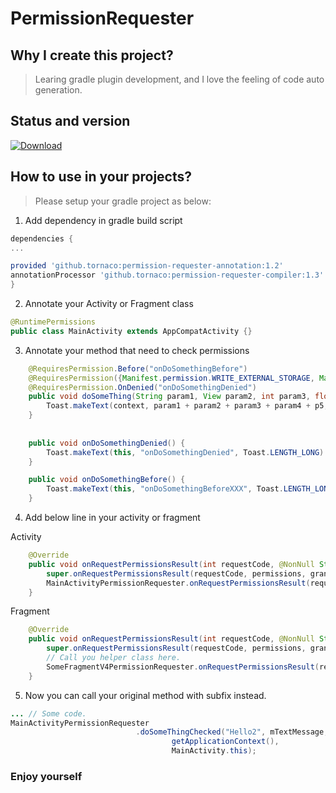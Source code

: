 # PermissionRequester

## Why I create this project?
> Learing gradle plugin development, and I love the feeling of code auto generation.

## Status and version

[ ![Download](https://api.bintray.com/packages/potestadetornaco/android/permission-requester-compiler/images/download.svg?version=1.3) ](https://bintray.com/potestadetornaco/android/permission-requester-compiler/1.3/link)


## How to use in your projects?
> Please setup your gradle project as below:

1. Add dependency in gradle build script
```gradle
dependencies {
...

provided 'github.tornaco:permission-requester-annotation:1.2'
annotationProcessor 'github.tornaco:permission-requester-compiler:1.3'
}
```

2. Annotate your Activity or Fragment class
```java
@RuntimePermissions
public class MainActivity extends AppCompatActivity {}
```

3. Annotate your method that need to check permissions
```java
    @RequiresPermission.Before("onDoSomethingBefore")
    @RequiresPermission({Manifest.permission.WRITE_EXTERNAL_STORAGE, Manifest.permission.READ_CONTACTS})
    @RequiresPermission.OnDenied("onDoSomethingDenied")
    public void doSomeThing(String param1, View param2, int param3, float param4, double p5, Context context) {
        Toast.makeText(context, param1 + param2 + param3 + param4 + p5, Toast.LENGTH_LONG).show();
    }
    
    
    public void onDoSomethingDenied() {
        Toast.makeText(this, "onDoSomethingDenied", Toast.LENGTH_LONG).show();
    }

    public void onDoSomethingBefore() {
        Toast.makeText(this, "onDoSomethingBeforeXXX", Toast.LENGTH_LONG).show();
    }
```


4. Add below line in your activity or fragment

Activity

```java
    @Override
    public void onRequestPermissionsResult(int requestCode, @NonNull String[] permissions, @NonNull int[] grantResults) {
        super.onRequestPermissionsResult(requestCode, permissions, grantResults);
        MainActivityPermissionRequester.onRequestPermissionsResult(requestCode, permissions, grantResults);
    }
```

Fragment

```java
    @Override
    public void onRequestPermissionsResult(int requestCode, @NonNull String[] permissions, @NonNull int[] grantResults) {
        super.onRequestPermissionsResult(requestCode, permissions, grantResults);
        // Call you helper class here.
        SomeFragmentV4PermissionRequester.onRequestPermissionsResult(requestCode, permissions, grantResults);
    }
```

5. Now you can call your original method with subfix instead.
```java
... // Some code.
MainActivityPermissionRequester
                            .doSomeThingChecked("Hello2", mTextMessage, 2018, 12.3f, 2222d,
                                    getApplicationContext(),
                                    MainActivity.this);
```




### Enjoy yourself

